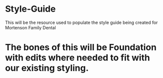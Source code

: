 # Style-Guide
 This will be the resource used to populate the style guide being created for Mortenson Family Dental
# 
# The bones of this will be Foundation with edits where needed to fit with our existing styling.
